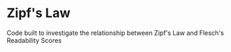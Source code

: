 # Zipf's Law
Code built to investigate the relationship between Zipf's Law and Flesch's Readability Scores
